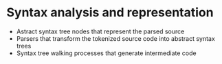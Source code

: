 # Syntax analysis and representation
- Astract syntax tree nodes that represent the parsed source
- Parsers that transform the tokenized source code into abstract syntax trees
- Syntax tree walking processes that generate intermediate code
